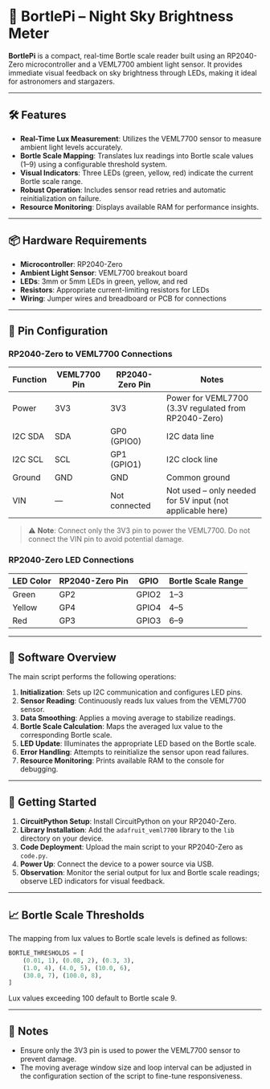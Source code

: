 # 🌌 BortlePi – Night Sky Brightness Meter

**BortlePi** is a compact, real-time Bortle scale reader built using an RP2040-Zero microcontroller and a VEML7700 ambient light sensor. It provides immediate visual feedback on sky brightness through LEDs, making it ideal for astronomers and stargazers.

---

## 🛠️ Features

- **Real-Time Lux Measurement**: Utilizes the VEML7700 sensor to measure ambient light levels accurately.
- **Bortle Scale Mapping**: Translates lux readings into Bortle scale values (1–9) using a configurable threshold system.
- **Visual Indicators**: Three LEDs (green, yellow, red) indicate the current Bortle scale range.
- **Robust Operation**: Includes sensor read retries and automatic reinitialization on failure.
- **Resource Monitoring**: Displays available RAM for performance insights.

---

## 📦 Hardware Requirements

- **Microcontroller**: RP2040-Zero
- **Ambient Light Sensor**: VEML7700 breakout board
- **LEDs**: 3mm or 5mm LEDs in green, yellow, and red
- **Resistors**: Appropriate current-limiting resistors for LEDs
- **Wiring**: Jumper wires and breadboard or PCB for connections

---

## 🔌 Pin Configuration

### RP2040-Zero to VEML7700 Connections

| Function    | VEML7700 Pin | RP2040-Zero Pin | Notes                                                    |
|-------------|---------------|------------------|-----------------------------------------------------------|
| Power       | 3V3           | 3V3              | Power for VEML7700 (3.3V regulated from RP2040-Zero)      |
| I2C SDA     | SDA           | GP0 (GPIO0)      | I2C data line                                             |
| I2C SCL     | SCL           | GP1 (GPIO1)      | I2C clock line                                            |
| Ground      | GND           | GND              | Common ground                                             |
| VIN         | —             | Not connected    | Not used – only needed for 5V input (not applicable here) |

> ⚠️ **Note**: Connect only the 3V3 pin to power the VEML7700. Do not connect the VIN pin to avoid potential damage.

### RP2040-Zero LED Connections

| LED Color | RP2040-Zero Pin | GPIO  | Bortle Scale Range |
|-----------|------------------|-------|---------------------|
| Green     | GP2              | GPIO2 | 1–3                 |
| Yellow    | GP4              | GPIO4 | 4–5                 |
| Red       | GP3              | GPIO3 | 6–9                 |

---

## 🧠 Software Overview

The main script performs the following operations:

1. **Initialization**: Sets up I2C communication and configures LED pins.
2. **Sensor Reading**: Continuously reads lux values from the VEML7700 sensor.
3. **Data Smoothing**: Applies a moving average to stabilize readings.
4. **Bortle Scale Calculation**: Maps the averaged lux value to the corresponding Bortle scale.
5. **LED Update**: Illuminates the appropriate LED based on the Bortle scale.
6. **Error Handling**: Attempts to reinitialize the sensor upon read failures.
7. **Resource Monitoring**: Prints available RAM to the console for debugging.

---

## 🚀 Getting Started

1. **CircuitPython Setup**: Install CircuitPython on your RP2040-Zero.
2. **Library Installation**: Add the `adafruit_veml7700` library to the `lib` directory on your device.
3. **Code Deployment**: Upload the main script to your RP2040-Zero as `code.py`.
4. **Power Up**: Connect the device to a power source via USB.
5. **Observation**: Monitor the serial output for lux and Bortle scale readings; observe LED indicators for visual feedback.

---

## 📈 Bortle Scale Thresholds

The mapping from lux values to Bortle scale levels is defined as follows:

```python
BORTLE_THRESHOLDS = [
    (0.01, 1), (0.08, 2), (0.3, 3),
    (1.0, 4), (4.0, 5), (10.0, 6),
    (30.0, 7), (100.0, 8),
]
```

Lux values exceeding 100 default to Bortle scale 9.

---

## 📝 Notes

- Ensure only the 3V3 pin is used to power the VEML7700 sensor to prevent damage.
- The moving average window size and loop interval can be adjusted in the configuration section of the script to fine-tune responsiveness.

